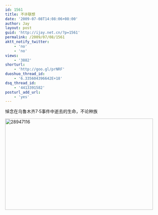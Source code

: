 ```yaml
---
id: 1561
title: 不许联想
date: '2009-07-08T14:08:06+08:00'
author: Jay
layout: post
guid: 'http://ijay.net.cn/?p=1561'
permalink: /2009/07/08/1561
aktt_notify_twitter:
    - 'no'
    - 'no'
views:
    - '3882'
shorturl:
    - 'http://goo.gl/prNRF'
duoshuo_thread_id:
    - '6.335604396642E+18'
dsq_thread_id:
    - '4413391582'
posturl_add_url:
    - 'yes'
---
```


悼念在乌鲁木齐7·5事件中逝去的生命，不论种族

<img class="alignnone size-medium wp-image-1560" title="28947116" src="http://www.jayxu.com/log/wp-content/uploads/2009/07/28947116.JPG" alt="28947116" width="480" height="296" />